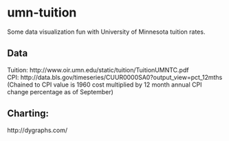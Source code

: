 # umn-tuition
Some data visualization fun with University of Minnesota tuition rates.

<h2>Data</h2>
Tuition: http://www.oir.umn.edu/static/tuition/TuitionUMNTC.pdf
<br>
CPI: http://data.bls.gov/timeseries/CUUR0000SA0?output_view=pct_12mths
<br>
(Chained to CPI value is 1960 cost multiplied by 12 month annual CPI change percentage as of September)

<h2>Charting:</h2>
http://dygraphs.com/
